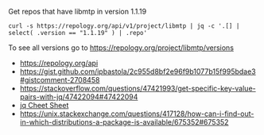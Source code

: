 Get repos that have libmtp in version 1.1.19

`curl -s https://repology.org/api/v1/project/libmtp | jq -c '.[] | select( .version == "1.1.19" ) | .repo'`

To see all versions go to https://repology.org/project/libmtp/versions

- https://repology.org/api
- https://gist.github.com/ipbastola/2c955d8bf2e96f9b1077b15f995bdae3#gistcomment-2708458
- https://stackoverflow.com/questions/47421993/get-specific-key-value-pairs-with-jq/47422094#47422094
- [jq Cheet Sheet](https://gist.github.com/olih/f7437fb6962fb3ee9fe95bda8d2c8fa4)
- https://unix.stackexchange.com/questions/417128/how-can-i-find-out-in-which-distributions-a-package-is-available/675352#675352
